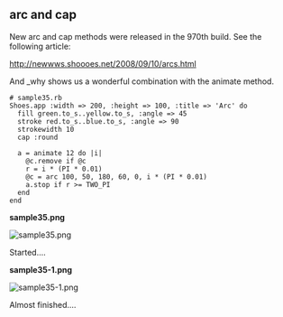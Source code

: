 arc and cap
-----------

New arc and cap methods were released in the 970th build. See the following article: 

<http://newwws.shoooes.net/2008/09/10/arcs.html> <br>

And _why shows us a wonderful combination with the animate method.


	# sample35.rb
	Shoes.app :width => 200, :height => 100, :title => 'Arc' do
	  fill green.to_s..yellow.to_s, :angle => 45
	  stroke red.to_s..blue.to_s, :angle => 90
	  strokewidth 10
	  cap :round
	  
	  a = animate 12 do |i|
	    @c.remove if @c
	    r = i * (PI * 0.01)
	    @c = arc 100, 50, 180, 60, 0, i * (PI * 0.01)
	    a.stop if r >= TWO_PI
	  end
	end

**sample35.png**

![sample35.png](http://github.com/ashbb/shoes_tutorial_html/tree/master%2Fimages%2Fsample35.png?raw=true)

Started....

**sample35-1.png**

![sample35-1.png](http://github.com/ashbb/shoes_tutorial_html/tree/master%2Fimages%2Fsample35-1.png?raw=true)

Almost finished....

